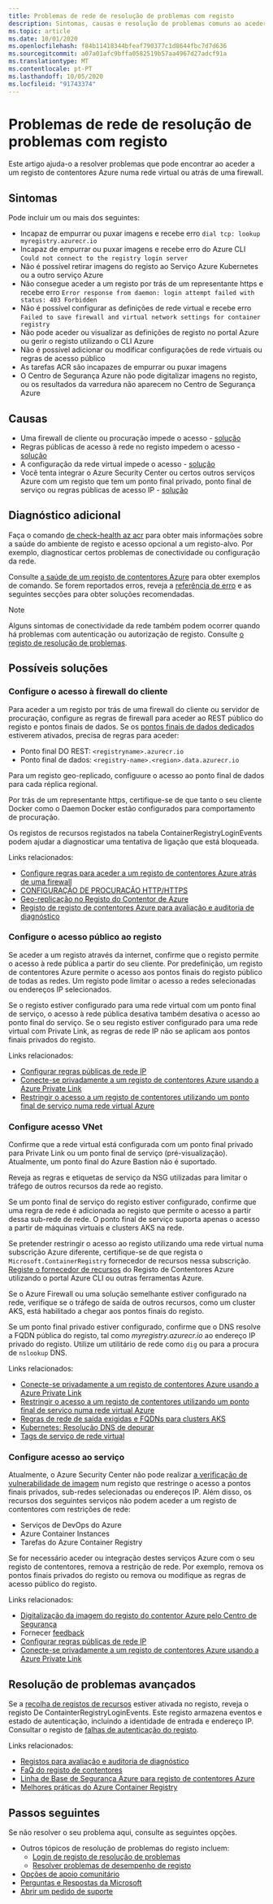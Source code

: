 ```yaml
---
title: Problemas de rede de resolução de problemas com registo
description: Sintomas, causas e resolução de problemas comuns ao aceder a um registo de contentores Azure numa rede virtual ou atrás de uma firewall
ms.topic: article
ms.date: 10/01/2020
ms.openlocfilehash: f84b11418344bfeaf790377c1d8644fbc7d7d636
ms.sourcegitcommit: a07a01afc9bffa0582519b57aa4967d27adcf91a
ms.translationtype: MT
ms.contentlocale: pt-PT
ms.lasthandoff: 10/05/2020
ms.locfileid: "91743374"
---
```

# <a name="troubleshoot-network-issues-with-registry"></a>Problemas de rede de resolução de problemas com registo

Este artigo ajuda-o a resolver problemas que pode encontrar ao aceder a um registo de contentores Azure numa rede virtual ou atrás de uma firewall. 

## <a name="symptoms"></a>Sintomas

Pode incluir um ou mais dos seguintes:

* Incapaz de empurrar ou puxar imagens e recebe erro `dial tcp: lookup myregistry.azurecr.io`
* Incapaz de empurrar ou puxar imagens e recebe erro do Azure CLI `Could not connect to the registry login server`
* Não é possível retirar imagens do registo ao Serviço Azure Kubernetes ou a outro serviço Azure
* Não consegue aceder a um registo por trás de um representante https e recebe erro `Error response from daemon: login attempt failed with status: 403 Forbidden`
* Não é possível configurar as definições de rede virtual e recebe erro `Failed to save firewall and virtual network settings for container registry`
* Não pode aceder ou visualizar as definições de registo no portal Azure ou gerir o registo utilizando o CLI Azure
* Não é possível adicionar ou modificar configurações de rede virtuais ou regras de acesso público
* As tarefas ACR são incapazes de empurrar ou puxar imagens
* O Centro de Segurança Azure não pode digitalizar imagens no registo, ou os resultados da varredura não aparecem no Centro de Segurança Azure

## <a name="causes"></a>Causas

* Uma firewall de cliente ou procuração impede o acesso - [solução](#configure-client-firewall-access)
* Regras públicas de acesso à rede no registo impedem o acesso - [solução](#configure-public-access-to-registry)
* A configuração da rede virtual impede o acesso - [solução](#configure-vnet-access)
* Você tenta integrar o Azure Security Center ou certos outros serviços Azure com um registo que tem um ponto final privado, ponto final de serviço ou regras públicas de acesso IP - [solução](#configure-service-access)

## <a name="further-diagnosis"></a>Diagnóstico adicional 

Faça o comando [de check-health az acr](/cli/azure/acr#az-acr-check-health) para obter mais informações sobre a saúde do ambiente de registo e acesso opcional a um registo-alvo. Por exemplo, diagnosticar certos problemas de conectividade ou configuração da rede. 

Consulte [a saúde de um registo de contentores Azure](container-registry-check-health.md) para obter exemplos de comando. Se forem reportados erros, reveja a [referência de erro](container-registry-health-error-reference.md) e as seguintes secções para obter soluções recomendadas.

> [!NOTE]
> Alguns sintomas de conectividade da rede também podem ocorrer quando há problemas com autenticação ou autorização de registo. Consulte [o registo de resolução de problemas](container-registry-troubleshoot-login.md).

## <a name="potential-solutions"></a>Possíveis soluções

### <a name="configure-client-firewall-access"></a>Configure o acesso à firewall do cliente

Para aceder a um registo por trás de uma firewall do cliente ou servidor de procuração, configure as regras de firewall para aceder ao REST público do registo e pontos finais de dados. Se os [pontos finais de dados dedicados](container-registry-firewall-access-rules.md#enable-dedicated-data-endpoints) estiverem ativados, precisa de regras para aceder:

* Ponto final DO REST: `<registryname>.azurecr.io`
* Ponto final de dados: `<registry-name>.<region>.data.azurecr.io`

Para um registo geo-replicado, configuure o acesso ao ponto final de dados para cada réplica regional.

Por trás de um representante https, certifique-se de que tanto o seu cliente Docker como o Daemon Docker estão configurados para comportamento de procuração.

Os registos de recursos registados na tabela ContainerRegistryLoginEvents podem ajudar a diagnosticar uma tentativa de ligação que está bloqueada.

Links relacionados:

* [Configure regras para aceder a um registo de contentores Azure atrás de uma firewall](container-registry-firewall-access-rules.md)
* [CONFIGURAÇÃO DE PROCURAÇÃO HTTP/HTTPS](https://docs.docker.com/config/daemon/systemd/#httphttps-proxy)
* [Geo-replicação no Registo do Contentor de Azure](container-registry-geo-replication.md)
* [Registo de registo de contentores Azure para avaliação e auditoria de diagnóstico](container-registry-diagnostics-audit-logs.md)

### <a name="configure-public-access-to-registry"></a>Configure o acesso público ao registo

Se aceder a um registo através da internet, confirme que o registo permite o acesso à rede pública a partir do seu cliente. Por predefinição, um registo de contentores Azure permite o acesso aos pontos finais do registo público de todas as redes. Um registo pode limitar o acesso a redes selecionadas ou endereços IP selecionados. 

Se o registo estiver configurado para uma rede virtual com um ponto final de serviço, o acesso à rede pública desativa também desativa o acesso ao ponto final do serviço. Se o seu registo estiver configurado para uma rede virtual com Private Link, as regras de rede IP não se aplicam aos pontos finais privados do registo. 

Links relacionados:

* [Configurar regras públicas de rede IP](container-registry-access-selected-networks.md)
* [Conecte-se privadamente a um registo de contentores Azure usando a Azure Private Link](container-registry-private-link.md)
* [Restringir o acesso a um registo de contentores utilizando um ponto final de serviço numa rede virtual Azure](container-registry-vnet.md)


### <a name="configure-vnet-access"></a>Configure acesso VNet

Confirme que a rede virtual está configurada com um ponto final privado para Private Link ou um ponto final de serviço (pré-visualização). Atualmente, um ponto final do Azure Bastion não é suportado.

Reveja as regras e etiquetas de serviço da NSG utilizadas para limitar o tráfego de outros recursos da rede ao registo. 

Se um ponto final de serviço do registo estiver configurado, confirme que uma regra de rede é adicionada ao registo que permite o acesso a partir dessa sub-rede de rede. O ponto final de serviço suporta apenas o acesso a partir de máquinas virtuais e clusters AKS na rede.

Se pretender restringir o acesso ao registo utilizando uma rede virtual numa subscrição Azure diferente, certifique-se de que regista o `Microsoft.ContainerRegistry` fornecedor de recursos nessa subscrição. [Registe o fornecedor de recursos](../azure-resource-manager/management/resource-providers-and-types.md) do Registo de Contentores Azure utilizando o portal Azure CLI ou outras ferramentas Azure.

Se o Azure Firewall ou uma solução semelhante estiver configurado na rede, verifique se o tráfego de saída de outros recursos, como um cluster AKS, está habilitado a chegar aos pontos finais do registo.

Se um ponto final privado estiver configurado, confirme que o DNS resolve a FQDN pública do registo, tal como *myregistry.azurecr.io* ao endereço IP privado do registo. Utilize um utilitário de rede como `dig` ou para a procura de `nslookup` DNS.

Links relacionados:

* [Conecte-se privadamente a um registo de contentores Azure usando a Azure Private Link](container-registry-private-link.md)
* [Restringir o acesso a um registo de contentores utilizando um ponto final de serviço numa rede virtual Azure](container-registry-vnet.md)
* [Regras de rede de saída exigidas e FQDNs para clusters AKS](../aks/limit-egress-traffic.md#required-outbound-network-rules-and-fqdns-for-aks-clusters)
* [Kubernetes: Resolução DNS de depurar](https://kubernetes.io/docs/tasks/administer-cluster/dns-debugging-resolution/)
* [Tags de serviço de rede virtual](../virtual-network/service-tags-overview.md)

### <a name="configure-service-access"></a>Configure acesso ao serviço

Atualmente, o Azure Security Center não pode realizar [a verificação de vulnerabilidade de imagem](../security-center/azure-container-registry-integration.md?toc=/azure/container-registry/toc.json&bc=/azure/container-registry/breadcrumb/toc.json) num registo que restringe o acesso a pontos finais privados, sub-redes selecionadas ou endereços IP. Além disso, os recursos dos seguintes serviços não podem aceder a um registo de contentores com restrições de rede:

* Serviços de DevOps do Azure 
* Azure Container Instances
* Tarefas do Azure Container Registry

Se for necessário aceder ou integração destes serviços Azure com o seu registo de contentores, remova a restrição de rede. Por exemplo, remova os pontos finais privados do registo ou remova ou modifique as regras de acesso público do registo.

Links relacionados:

* [Digitalização da imagem do registo do contentor Azure pelo Centro de Segurança](../security-center/azure-container-registry-integration.md)
* Fornecer [feedback](https://feedback.azure.com/forums/347535-azure-security-center/suggestions/41091577-enable-vulnerability-scanning-for-images-that-are)
* [Configurar regras públicas de rede IP](container-registry-access-selected-networks.md)
* [Conecte-se privadamente a um registo de contentores Azure usando a Azure Private Link](container-registry-private-link.md)


## <a name="advanced-troubleshooting"></a>Resolução de problemas avançados

Se a [recolha de registos de recursos](container-registry-diagnostics-audit-logs.md) estiver ativada no registo, reveja o registo De ContainterRegistryLoginEvents. Este registo armazena eventos e estado de autenticação, incluindo a identidade de entrada e endereço IP. Consultar o registo de [falhas de autenticação do registo](container-registry-diagnostics-audit-logs.md#registry-authentication-failures). 

Links relacionados:

* [Registos para avaliação e auditoria de diagnóstico](container-registry-diagnostics-audit-logs.md)
* [FaQ do registo de contentores](container-registry-faq.md)
* [Linha de Base de Segurança Azure para registo de contentores Azure](security-baseline.md)
* [Melhores práticas do Azure Container Registry](container-registry-best-practices.md)

## <a name="next-steps"></a>Passos seguintes

Se não resolver o seu problema aqui, consulte as seguintes opções.

* Outros tópicos de resolução de problemas do registo incluem:
  * [Login de registo de resolução de problemas](container-registry-troubleshoot-login.md) 
  * [Resolver problemas de desempenho de registo](container-registry-troubleshoot-performance.md)
* [Opções de apoio comunitário](https://azure.microsoft.com/support/community/)
* [Perguntas e Respostas da Microsoft](https://docs.microsoft.com/answers/products/)
* [Abrir um pedido de suporte](https://azure.microsoft.com/support/create-ticket/)


